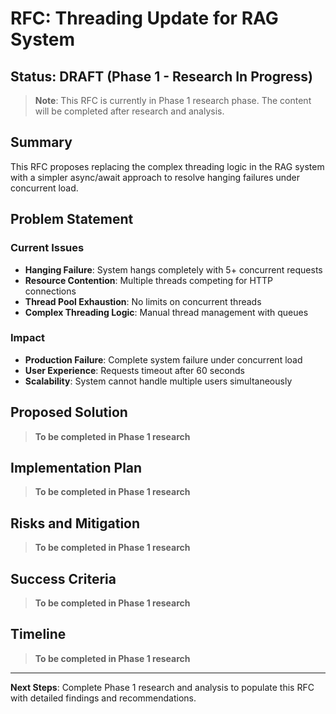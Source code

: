 # RFC: Threading Update for RAG System

## Status: DRAFT (Phase 1 - Research In Progress)

> **Note**: This RFC is currently in Phase 1 research phase. The content will be completed after research and analysis.

## Summary

This RFC proposes replacing the complex threading logic in the RAG system with a simpler async/await approach to resolve hanging failures under concurrent load.

## Problem Statement

### Current Issues
- **Hanging Failure**: System hangs completely with 5+ concurrent requests
- **Resource Contention**: Multiple threads competing for HTTP connections
- **Thread Pool Exhaustion**: No limits on concurrent threads
- **Complex Threading Logic**: Manual thread management with queues

### Impact
- **Production Failure**: Complete system failure under concurrent load
- **User Experience**: Requests timeout after 60 seconds
- **Scalability**: System cannot handle multiple users simultaneously

## Proposed Solution

> **To be completed in Phase 1 research**

## Implementation Plan

> **To be completed in Phase 1 research**

## Risks and Mitigation

> **To be completed in Phase 1 research**

## Success Criteria

> **To be completed in Phase 1 research**

## Timeline

> **To be completed in Phase 1 research**

---

**Next Steps**: Complete Phase 1 research and analysis to populate this RFC with detailed findings and recommendations.
